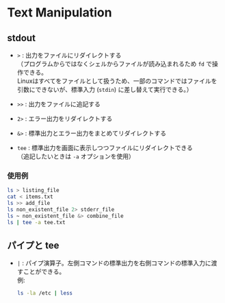 # Text Manipulation

## stdout

- `>` : 出力をファイルにリダイレクトする  
  （プログラムからではなくシェルからファイルが読み込まれるため `fd` で操作できる。  
   Linuxはすべてをファイルとして扱うため、一部のコマンドではファイルを引数にできないが、標準入力 (`stdin`) に差し替えて実行できる。）

- `>>` : 出力をファイルに追記する  

- `2>` : エラー出力をリダイレクトする  

- `&>` : 標準出力とエラー出力をまとめてリダイレクトする  

- `tee` : 標準出力を画面に表示しつつファイルにリダイレクトできる  
  （追記したいときは `-a` オプションを使用）

### 使用例

```bash
ls > listing_file
cat < items.txt
ls >> add_file
ls non_existent_file 2> stderr_file
ls ~ non_existent_file &> combine_file
ls | tee -a tee.txt
```


 ## パイプと tee

- `|` : パイプ演算子。左側コマンドの標準出力を右側コマンドの標準入力に渡すことができる。  
  例:  
  ```bash
  ls -la /etc | less
   　
